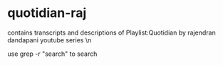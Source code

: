 # quotidian-raj
contains transcripts and descriptions of Playlist:Quotidian by rajendran dandapani youtube series \n

use grep -r "search" to search 
